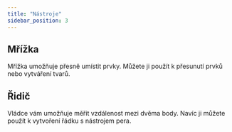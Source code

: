 ```yaml
---
title: "Nástroje"
sidebar_position: 3
---
```


## Mřížka

Mřížka umožňuje přesně umístit prvky. Můžete ji použít k přesunutí prvků nebo vytváření tvarů.

## Řidič

Vládce vám umožňuje měřit vzdálenost mezi dvěma body. Navíc ji můžete použít k vytvoření řádku s nástrojem pera.
